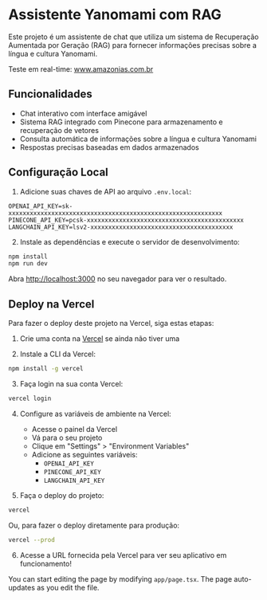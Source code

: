 # Assistente Yanomami com RAG

Este projeto é um assistente de chat que utiliza um sistema de Recuperação Aumentada por Geração (RAG) para fornecer informações precisas sobre a língua e cultura Yanomami.

Teste em real-time: www.amazonias.com.br

## Funcionalidades

- Chat interativo com interface amigável
- Sistema RAG integrado com Pinecone para armazenamento e recuperação de vetores
- Consulta automática de informações sobre a língua e cultura Yanomami
- Respostas precisas baseadas em dados armazenados

## Configuração Local

1. Adicione suas chaves de API ao arquivo `.env.local`:

```
OPENAI_API_KEY=sk-xxxxxxxxxxxxxxxxxxxxxxxxxxxxxxxxxxxxxxxxxxxxxxxxxxxxxxxxxxxx
PINECONE_API_KEY=pcsk-xxxxxxxxxxxxxxxxxxxxxxxxxxxxxxxxxxxxxxxxxxxx
LANGCHAIN_API_KEY=lsv2-xxxxxxxxxxxxxxxxxxxxxxxxxxxxxxxxxxxxxxxx
```

2. Instale as dependências e execute o servidor de desenvolvimento:

```bash
npm install
npm run dev
```

Abra [http://localhost:3000](http://localhost:3000) no seu navegador para ver o resultado.

## Deploy na Vercel

Para fazer o deploy deste projeto na Vercel, siga estas etapas:

1. Crie uma conta na [Vercel](https://vercel.com) se ainda não tiver uma

2. Instale a CLI da Vercel:

```bash
npm install -g vercel
```

3. Faça login na sua conta Vercel:

```bash
vercel login
```

4. Configure as variáveis de ambiente na Vercel:
   - Acesse o painel da Vercel
   - Vá para o seu projeto
   - Clique em "Settings" > "Environment Variables"
   - Adicione as seguintes variáveis:
     - `OPENAI_API_KEY`
     - `PINECONE_API_KEY`
     - `LANGCHAIN_API_KEY`

5. Faça o deploy do projeto:

```bash
vercel
```

Ou, para fazer o deploy diretamente para produção:

```bash
vercel --prod
```

6. Acesse a URL fornecida pela Vercel para ver seu aplicativo em funcionamento!

You can start editing the page by modifying `app/page.tsx`. The page auto-updates as you edit the file.
